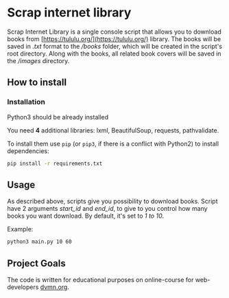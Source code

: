 # Scrap internet library
Scrap Internet Library is a single console script that allows you to download books from [https://tululu.org/](https://tululu.org/) library. The books will be saved in *.txt* format to the */books* folder, which will be created in the script's root directory. Along with the books, all related book covers will be saved in the */images* directory.

## How to install

### Installation
Python3 should be already installed

You need **4** additional libraries: lxml, BeautifulSoup, requests, pathvalidate.

To install them use `pip` (or `pip3`, if there is a conflict with Python2) to install dependencies:

```bash
pip install -r requirements.txt
```

## Usage
As described above, scripts give you possibility to download books.
Script have 2 arguments *start_id* and *end_id*, to give to you control how many books you want download. By default, it's set to *1 to 10*.

Example:
```bash
python3 main.py 10 60
```

## Project Goals

The code is written for educational purposes on online-course for web-developers [dvmn.org](https://dvmn.org/).